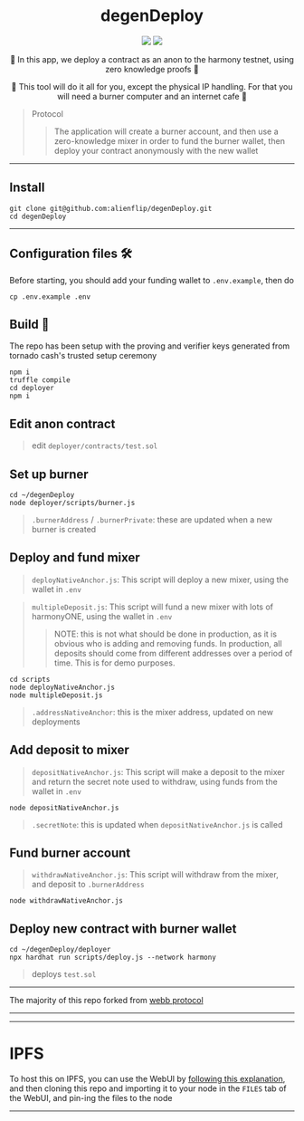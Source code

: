 <h1 align="center">
  degenDeploy
</h1>

<p align="center">
  <img src="https://img.shields.io/badge/node-v16.14.0-orange"></img>
  <img src="https://img.shields.io/badge/npm-v8.3.1-pink"></img>
</p>

<p align="center">🍄 In this app, we deploy a contract as an anon to the harmony testnet, using zero knowledge proofs 🍄</p>

<p align="center">🍄 This tool will do it all for you, except the physical IP handling. For that you will need a burner computer and an internet cafe 🍄</p>

> Protocol 
> > The application will create a burner account, and then use a zero-knowledge mixer in order to fund the burner wallet, then deploy your contract anonymously with the new wallet

------------

## Install

```
git clone git@github.com:alienflip/degenDeploy.git
cd degenDeploy
```

-----------

## Configuration files 🛠️

Before starting, you should add your funding wallet to `.env.example`, then do

```
cp .env.example .env 
```

## Build 👷

The repo has been setup with the proving and verifier keys generated from tornado cash's trusted setup ceremony

```
npm i
truffle compile
cd deployer 
npm i
```

## Edit anon contract

> edit
`deployer/contracts/test.sol`

## Set up burner

```
cd ~/degenDeploy
node deployer/scripts/burner.js
```

> `.burnerAddress` / `.burnerPrivate`: these are updated when a new burner is created

## Deploy and fund mixer

> `deployNativeAnchor.js`: This script will deploy a new mixer, using the wallet in `.env`

> `multipleDeposit.js`: This script will fund a new mixer with lots of harmonyONE, using the wallet in `.env`
>  > NOTE: this is not what should be done in production, as it is obvious who is adding and removing funds. In production, all deposits should come from different addresses over a period of time. This is for demo purposes.

```
cd scripts
node deployNativeAnchor.js
node multipleDeposit.js
```

> `.addressNativeAnchor`: this is the mixer address, updated on new deployments

## Add deposit to mixer

> `depositNativeAnchor.js`: This script will make a deposit to the mixer and return the secret note used to withdraw, using funds from the wallet in `.env`

```
node depositNativeAnchor.js
```

> `.secretNote`: this is updated when  `depositNativeAnchor.js` is called

## Fund burner account

> `withdrawNativeAnchor.js`: This script will withdraw from the mixer, and deposit to `.burnerAddress`

```
node withdrawNativeAnchor.js
```

## Deploy new contract with burner wallet

```
cd ~/degenDeploy/deployer
npx hardhat run scripts/deploy.js --network harmony
```

> deploys `test.sol`

-----------

The majority of this repo forked from [webb protocol](https://github.com/webb-tools/tornado-core)

----------
----------

# IPFS

To host this on IPFS, you can use the WebUI by [following this explanation](https://docs.ipfs.io/how-to/command-line-quick-start/#prerequisites), and then cloning this repo and importing it to your node in the `FILES` tab of the WebUI, and pin-ing the files to the node

-----------
